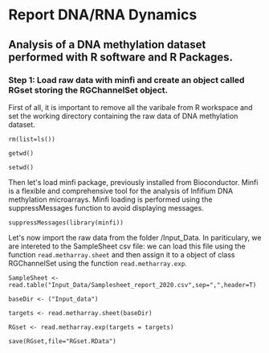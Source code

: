 # Report DNA/RNA Dynamics
## Analysis of a DNA methylation dataset performed with R software and R Packages. 
### Step 1: Load raw data with minfi and create an object called RGset storing the RGChannelSet object.
First of all, it is important to remove all the varibale from R workspace and set the working directory containing the raw data of DNA methylation dataset. 

`rm(list=ls())`

`getwd()`

`setwd()`

Then let's load minfi package, previously installed from Bioconductor. Minfi is a flexible and comprehensive tool for the analysis of Infifium DNA methylation microarrays. Minfi loading is performed using the suppressMessages function to avoid displaying messages. 

`suppressMessages(library(minfi))`

Let's now import the raw data from the folder /Input_Data. In pariticulary, we are intereted to the SampleSheet csv file: we can load this file using the function `read.metharray.sheet` and then assign it to a object of class RGChannelSet using the function `read.metharray.exp`.

`SampleSheet <- read.table("Input_Data/Samplesheet_report_2020.csv",sep=",",header=T)`

`baseDir <- ("Input_data")`

`targets <- read.metharray.sheet(baseDir)`

`RGset <- read.metharray.exp(targets = targets)`

`save(RGset,file="RGset.RData")`



